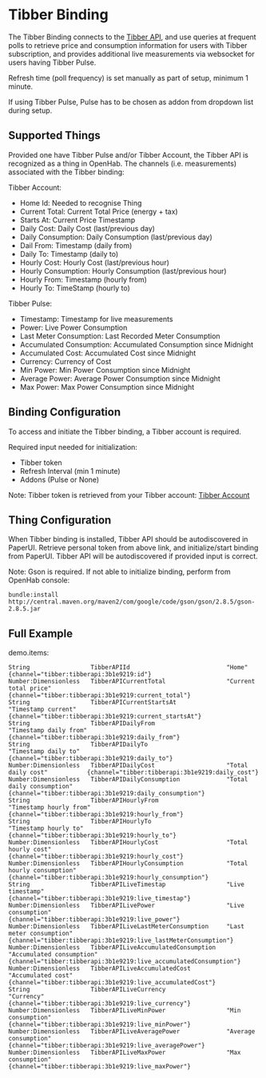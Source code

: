 # Tibber Binding

The Tibber Binding connects to the [Tibber API](https://developer.tibber.com), and use queries at frequent polls to retrieve price and consumption information for users with Tibber subscription, and provides additional live measurements via websocket for users having Tibber Pulse. 

Refresh time (poll frequency) is set manually as part of setup, minimum 1 minute.

If using Tibber Pulse, Pulse has to be chosen as addon from dropdown list during setup.

## Supported Things

Provided one have Tibber Pulse and/or Tibber Account, the Tibber API is recognized as a thing in OpenHab. The channels (i.e. measurements) associated with the Tibber binding: 

Tibber Account:

* Home Id:              Needed to recognise Thing
* Current Total:        Current Total Price (energy + tax)
* Starts At:            Current Price Timestamp
* Daily Cost:           Daily Cost (last/previous day)
* Daily Consumption:    Daily Consumption (last/previous day)
* Dail From:            Timestamp (daily from)
* Daily To:             Timestamp (daily to)
* Hourly Cost:          Hourly Cost (last/previous hour)
* Hourly Consumption:   Hourly Consumption (last/previous hour)
* Hourly From:          Timestamp (hourly from)
* Hourly To:            TimeStamp (hourly to)

Tibber Pulse:

* Timestamp:                Timestamp for live measurements
* Power:                    Live Power Consumption
* Last Meter Consumption:   Last Recorded Meter Consumption
* Accumulated Consumption:  Accumulated Consumption since Midnight
* Accumulated Cost:         Accumulated Cost since Midnight
* Currency:                 Currency of Cost
* Min Power:                Min Power Consumption since Midnight
* Average Power:            Average Power Consumption since Midnight
* Max Power:                Max Power Consumption since Midnight


## Binding Configuration

To access and initiate the Tibber binding, a Tibber account is required.

Required input needed for initialization:

* Tibber token
* Refresh Interval (min 1 minute)
* Addons (Pulse or None)

Note: Tibber token is retrieved from your Tibber account:
[Tibber Account](https://developer.tibber.com/settings/accesstoken)


## Thing Configuration

When Tibber binding is installed, Tibber API should be autodiscovered in PaperUI. Retrieve personal token from above link, and initialize/start binding from PaperUI. Tibber API will be autodiscovered if provided input is correct.

Note: 
Gson is required. If not able to initialize binding, perform from OpenHab console:

```
bundle:install http://central.maven.org/maven2/com/google/code/gson/gson/2.8.5/gson-2.8.5.jar
```


## Full Example

demo.items:

```
String                 TibberAPIId                           "Home"                       {channel="tibber:tibberapi:3b1e9219:id"}
Number:Dimensionless   TibberAPICurrentTotal                 "Current total price"        {channel="tibber:tibberapi:3b1e9219:current_total"}
String                 TibberAPICurrentStartsAt              "Timestamp current"          {channel="tibber:tibberapi:3b1e9219:current_startsAt"}
String                 TibberAPIDailyFrom                    "Timestamp daily from"       {channel="tibber:tibberapi:3b1e9219:daily_from"}
String                 TibberAPIDailyTo                      "Timestamp daily to"         {channel="tibber:tibberapi:3b1e9219:daily_to"}
Number:Dimensionless   TibberAPIDailyCost                    "Total daily cost"           {channel="tibber:tibberapi:3b1e9219:daily_cost"}
Number:Dimensionless   TibberAPIDailyConsumption             "Total daily consumption"    {channel="tibber:tibberapi:3b1e9219:daily_consumption"}
String                 TibberAPIHourlyFrom                   "Timestamp hourly from"      {channel="tibber:tibberapi:3b1e9219:hourly_from"}
String                 TibberAPIHourlyTo                     "Timestamp hourly to"        {channel="tibber:tibberapi:3b1e9219:hourly_to"}
Number:Dimensionless   TibberAPIHourlyCost                   "Total hourly cost"          {channel="tibber:tibberapi:3b1e9219:hourly_cost"}
Number:Dimensionless   TibberAPIHourlyConsumption            "Total hourly consumption"   {channel="tibber:tibberapi:3b1e9219:hourly_consumption"}
String                 TibberAPILiveTimestap                 "Live timestamp"             {channel="tibber:tibberapi:3b1e9219:live_timestap"}
Number:Dimensionless   TibberAPILivePower                    "Live consumption"           {channel="tibber:tibberapi:3b1e9219:live_power"}
Number:Dimensionless   TibberAPILiveLastMeterConsumption     "Last meter consumption"     {channel="tibber:tibberapi:3b1e9219:live_lastMeterConsumption"}
Number:Dimensionless   TibberAPILiveAccumulatedConsumption   "Accumulated consumption"    {channel="tibber:tibberapi:3b1e9219:live_accumulatedConsumption"}
Number:Dimensionless   TibberAPILiveAccumulatedCost          "Accumulated cost"           {channel="tibber:tibberapi:3b1e9219:live_accumulatedCost"}
String                 TibberAPILiveCurrency                 "Currency"                   {channel="tibber:tibberapi:3b1e9219:live_currency"}
Number:Dimensionless   TibberAPILiveMinPower                 "Min consumption"            {channel="tibber:tibberapi:3b1e9219:live_minPower"}
Number:Dimensionless   TibberAPILiveAveragePower             "Average consumption"        {channel="tibber:tibberapi:3b1e9219:live_averagePower"}
Number:Dimensionless   TibberAPILiveMaxPower                 "Max consumption"            {channel="tibber:tibberapi:3b1e9219:live_maxPower"}
```
